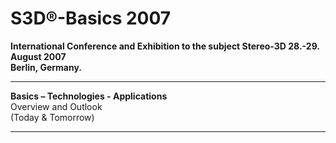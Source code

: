 # S3D®-Basics 2007

**International Conference and Exhibition to the subject Stereo-3D
28.-29. August 2007**  
**Berlin, Germany.**  

---

**Basics – Technologies - Applications**  
Overview and Outlook  
(Today & Tomorrow)  

---